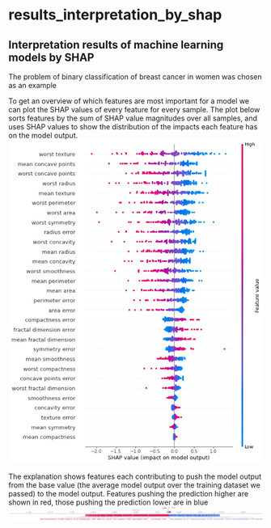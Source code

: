 # results_interpretation_by_shap
## Interpretation results of machine learning models by SHAP
The problem of binary classification of breast cancer in women was chosen as an example

To get an overview of which features are most important for a model we can plot the SHAP values of every feature for every sample. The plot below sorts features by the sum of SHAP value magnitudes over all samples, and uses SHAP values to show the distribution of the impacts each feature has on the model output. 
![Screenshot](summary_plot.jpeg)

The explanation shows features each contributing to push the model output from the base value (the average model output over the training dataset we passed) to the model output. Features pushing the prediction higher are shown in red, those pushing the prediction lower are in blue
![Screenshot](screen_of_single_plot_html.jpeg)
